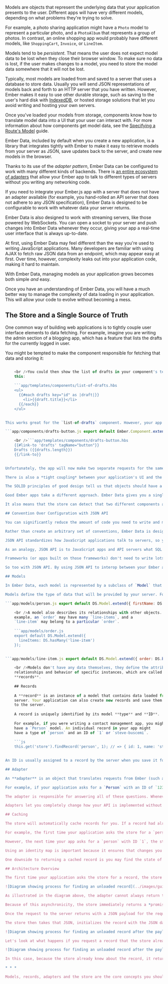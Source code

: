 Models are objects that represent the underlying data that your application presents to the user. Different apps will have very different models, depending on what problems they're trying to solve.

For example, a photo sharing application might have a `Photo` model to represent a particular photo, and a `PhotoAlbum` that represents a group of photos. In contrast, an online shopping app would probably have different models, like `ShoppingCart`, `Invoice`, or `LineItem`.

Models tend to be *persistent*. That means the user does not expect model data to be lost when they close their browser window. To make sure no data is lost, if the user makes changes to a model, you need to store the model data somewhere that it will not be lost.

Typically, most models are loaded from and saved to a server that uses a database to store data. Usually you will send JSON representations of models back and forth to an HTTP server that you have written. However, Ember makes it easy to use other durable storage, such as saving to the user's hard disk with [IndexedDB](https://developer.mozilla.org/en-US/docs/Web/API/IndexedDB_API), or hosted storage solutions that let you avoid writing and hosting your own servers.

Once you've loaded your models from storage, components know how to translate model data into a UI that your user can interact with. For more information about how components get model data, see the [Specifying a Route's Model](../routing/specifying-a-routes-model) guide.

Ember Data, included by default when you create a new application, is a library that integrates tightly with Ember to make it easy to retrieve models from your server as JSON, save updates back to the server, and create new models in the browser.

Thanks to its use of the *adapter pattern*, Ember Data can be configured to work with many different kinds of backends. There is [an entire ecosystem of adapters](http://emberobserver.com/categories/ember-data-adapters) that allow your Ember app to talk to different types of servers without you writing any networking code.

If you need to integrate your Ember.js app with a server that does not have an adapter available (for example, you hand-rolled an API server that does not adhere to any JSON specification), Ember Data is designed to be configurable to work with whatever data your server returns.

Ember Data is also designed to work with streaming servers, like those powered by WebSockets. You can open a socket to your server and push changes into Ember Data whenever they occur, giving your app a real-time user interface that is always up-to-date.

At first, using Ember Data may feel different than the way you're used to writing JavaScript applications. Many developers are familiar with using AJAX to fetch raw JSON data from an endpoint, which may appear easy at first. Over time, however, complexity leaks out into your application code, making it hard to maintain.

With Ember Data, managing models as your application grows becomes both simple *and* easy.

Once you have an understanding of Ember Data, you will have a much better way to manage the complexity of data loading in your application. This will allow your code to evolve without becoming a mess.

## The Store and a Single Source of Truth

One common way of building web applications is to tightly couple user interface elements to data fetching. For example, imagine you are writing the admin section of a blogging app, which has a feature that lists the drafts for the currently logged in user.

You might be tempted to make the component responsible for fetching that data and storing it:

```app/components/list-of-drafts.js export default Ember.Component.extend({ willRender() { $.getJSON('/drafts').then(data => { this.set('drafts', data); }); } });

    <br />You could then show the list of drafts in your component's template like
    this:
    
    ```app/templates/components/list-of-drafts.hbs
    <ul>
      {{#each drafts key="id" as |draft|}}
        <li>{{draft.title}}</li>
      {{/each}}
    </ul>
    

This works great for the `list-of-drafts` component. However, your app is likely made up of many different components. On another page you may want a component to display the number of drafts. You may be tempted to copy and paste your existing `willRender` code into the new component.

```app/components/drafts-button.js export default Ember.Component.extend({ willRender() { $.getJSON('/drafts').then(data => { this.set('drafts', data); }); } });

    <br />```app/templates/components/drafts-button.hbs
    {{#link-to 'drafts' tagName="button"}}
    Drafts ({{drafts.length}})
    {{/link-to}}
    

Unfortunately, the app will now make two separate requests for the same information. Not only is the redundant data fetching costly in terms of wasted bandwidth and affecting the perceived speed of your app, it's easy for the two values to get out-of-sync. You yourself have probably used a web application where the list of items gets out of sync with the counter in a toolbar, leading to a frustrating and inconsistent experience.

There is also a *tight coupling* between your application's UI and the network code. If the url or the format of the JSON payload changes, it is likely to break all of your UI components in ways that are hard to track down.

The SOLID principles of good design tell us that objects should have a single responsibility. The responsibility of a component should be presenting model data to the user, not fetching the model.

Good Ember apps take a different approach. Ember Data gives you a single **store** that is the central repository of models in your application. Components and routes can ask the store for models, and the store is responsible for knowing how to fetch them.

It also means that the store can detect that two different components are asking for the same model, allowing your app to only fetch the data from the server once. You can think of the store as a read-through cache for your app's models. Both your components and routes have access to this shared store; when they need to display or modify a model, they first ask the store for it.

## Convention Over Configuration with JSON API

You can significantly reduce the amount of code you need to write and maintain by relying on Ember's conventions. Since these conventions will be shared among developers on your team, following them leads to code that is easier to maintain and understand.

Rather than create an arbitrary set of conventions, Ember Data is designed to work out of the box with [JSON API](http://jsonapi.org). JSON API is a formal specification for building conventional, robust, and performant APIs that allow clients and servers to communicate model data.

JSON API standardizes how JavaScript applications talk to servers, so you decrease the coupling between your frontend and backend, and have more freedom to change pieces of your stack.

As an analogy, JSON API is to JavaScript apps and API servers what SQL is to server-side frameworks and databases. Popular frameworks like Ruby on Rails, Laravel, Django, Spring and more work out of the box with many different databases, like MySQL, PostgreSQL, SQL Server, and more.

Frameworks (or apps built on those frameworks) don't need to write lots of custom code to add support for a new database; as long as that database supports SQL, adding support for it is relatively easy.

So too with JSON API. By using JSON API to interop between your Ember app and your server, you can entirely change your backend stack without breaking your frontend. And as you add apps for other platforms, such as iOS and Android, you will be able to leverage JSON API libraries for those platforms to easily consume the same API your Ember app uses.

## Models

In Ember Data, each model is represented by a subclass of `Model` that defines the attributes, relationships, and behavior of the data that you present to the user.

Models define the type of data that will be provided by your server. For example, a `Person` model might have a `firstName` attribute that is a string, and a `birthday` attribute that is a date:

```app/models/person.js export default DS.Model.extend({ firstName: DS.attr('string'), birthday: DS.attr('date') });

    <br />A model also describes its relationships with other objects. For
    example, an `order` may have many `line-items`, and a
    `line-item` may belong to a particular `order`.
    
    ```app/models/order.js
    export default DS.Model.extend({
      lineItems: DS.hasMany('line-item')
    });
    

```app/models/line-item.js export default DS.Model.extend({ order: DS.belongsTo('order') });

    <br />Models don't have any data themselves, they define the attributes,
    relationships and behavior of specific instances, which are called
    **records**.
    
    ## Records
    
    A **record** is an instance of a model that contains data loaded from a
    server. Your application can also create new records and save them back
    to the server.
    
    A record is uniquely identified by its model **type** and **ID**.
    
    For example, if you were writing a contact management app, you might
    have a `Person` model. An individual record in your app might
    have a type of `person` and an ID of `1` or `steve-buscemi`.
    
    ```js
    this.get('store').findRecord('person', 1); // => { id: 1, name: 'steve-buscemi' }
    

An ID is usually assigned to a record by the server when you save it for the first time, but you can also generate IDs client-side.

## Adapter

An **adapter** is an object that translates requests from Ember (such as "find the user with an ID of 123") into requests to a server.

For example, if your application asks for a `Person` with an ID of `123`, how should Ember load it? Over HTTP or a WebSocket? If it's HTTP, is the URL `/person/1` or `/resources/people/1`?

The adapter is responsible for answering all of these questions. Whenever your app asks the store for a record that it doesn't have cached, it will ask the adapter for it. If you change a record and save it, the store will hand the record to the adapter to send the appropriate data to your server and confirm that the save was successful.

Adapters let you completely change how your API is implemented without impacting your Ember application code.

## Caching

The store will automatically cache records for you. If a record had already been loaded, asking for it a second time will always return the same object instance. This minimizes the number of round-trips to the server, and allows your application to render its UI to the user as fast as possible.

For example, the first time your application asks the store for a `person` record with an ID of `1`, it will fetch that information from your server.

However, the next time your app asks for a `person` with ID `1`, the store will notice that it had already retrieved and cached that information from the server. Instead of sending another request for the same information, it will give your application the same record it had provided it the first time. This feature—always returning the same record object, no matter how many times you look it up—is sometimes called an *identity map*.

Using an identity map is important because it ensures that changes you make in one part of your UI are propagated to other parts of the UI. It also means that you don't have to manually keep records in sync—you can ask for a record by ID and not have to worry about whether other parts of your application have already asked for and loaded it.

One downside to returning a cached record is you may find the state of the data has changed since it was first loaded into the store's identity map. In order to prevent this stale data from being a problem for long, Ember Data will automatically make a request in the background each time a cached record is returned from the store. When the new data comes in, the record is updated, and if there have been changes to the record since the initial render, the template is re-rendered with the new information.

## Architecture Overview

The first time your application asks the store for a record, the store sees that it doesn't have a local copy and requests it from your adapter. Your adapter will go and retrieve the record from your persistence layer; typically, this will be a JSON representation of the record served from an HTTP server.

![Diagram showing process for finding an unloaded record](../images/guides/models/finding-unloaded-record-step1-diagram.png)

As illustrated in the diagram above, the adapter cannot always return the requested record immediately. In this case, the adapter must make an *asynchronous* request to the server, and only when that request finishes loading can the record be created with its backing data.

Because of this asynchronicity, the store immediately returns a *promise* from the `find()` method. Similarly, any requests that the store makes to the adapter also return promises.

Once the request to the server returns with a JSON payload for the requested record, the adapter resolves the promise it returned to the store with the JSON.

The store then takes that JSON, initializes the record with the JSON data, and resolves the promise returned to your application with the newly-loaded record.

![Diagram showing process for finding an unloaded record after the payload has returned from the server](../images/guides/models/finding-unloaded-record-step2-diagram.png)

Let's look at what happens if you request a record that the store already has in its cache.

![Diagram showing process for finding an unloaded record after the payload has returned from the server](../images/guides/models/finding-loaded-record-diagram.png)

In this case, because the store already knew about the record, it returns a promise that it resolves with the record immediately. It does not need to ask the adapter (and, therefore, the server) for a copy since it already has it saved locally.

* * *

Models, records, adapters and the store are the core concepts you should understand to get the most out of Ember Data. The following sections go into more depth about each of these concepts, and how to use them together.